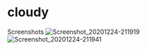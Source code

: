 # cloudy

Screenshots
![Screenshot_20201224-211919](https://user-images.githubusercontent.com/48956709/103104070-e555a500-462d-11eb-9763-a6e2540ba566.jpg)
![Screenshot_20201224-211941](https://user-images.githubusercontent.com/48956709/103104076-eab2ef80-462d-11eb-8361-646f9ca1ad19.jpg)

